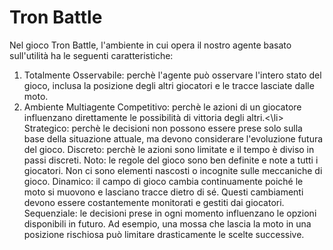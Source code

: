 # Tron Battle
Nel gioco Tron Battle, l'ambiente in cui opera il nostro agente basato sull'utilità ha le seguenti caratteristiche:

<ol>
<li>Totalmente Osservabile: perchè l'agente può osservare l'intero stato del gioco, inclusa la posizione degli altri giocatori e le tracce lasciate dalle moto.</li>
<li>Ambiente Multiagente Competitivo: perchè le azioni di un giocatore influenzano direttamente le possibilità di vittoria degli altri.<\li>
Strategico: perchè le decisioni non possono essere prese solo sulla base della situazione attuale, ma devono considerare l'evoluzione futura del gioco.
Discreto: perchè le azioni sono limitate e il tempo è diviso in passi discreti.
Noto: le regole del gioco sono ben definite e note a tutti i giocatori. Non ci sono elementi nascosti o incognite sulle meccaniche di gioco.
Dinamico: il campo di gioco cambia continuamente poiché le moto si muovono e lasciano tracce dietro di sé. Questi cambiamenti devono essere costantemente monitorati e gestiti dai giocatori.
Sequenziale: le decisioni prese in ogni momento influenzano le opzioni disponibili in futuro. Ad esempio, una mossa che lascia la moto in una posizione rischiosa può limitare drasticamente le scelte successive.
</ol>